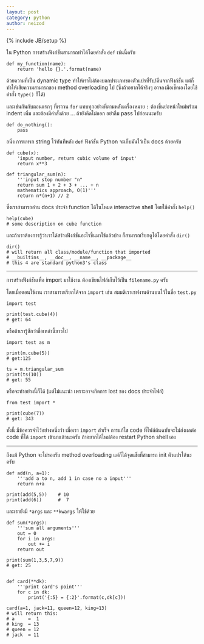 ```yaml
---
layout: post
category: python
author: neizod
---
```

{% include JB/setup %}

ใน Python การสร้างฟังก์ชันสามารถทำได้โดยคำสั่ง `def` เช่นนี้ครับ

    def my_function(name):
        return 'hello {}.'.format(name)

ด้วยความที่เป็น dynamic type ทำให้เราไม่ต้องบอกประเภทของตัวแปรที่รับ/คืนจากฟังก์ชัน แต่ก็ทำให้เสียความสามารถของ method overloading ไป (ซึ่งถ้าอยากได้จริงๆ อาจลงมือเช็คเองโดยใช้คำสั่ง `type()` ก็ได้)

และเช่นกันกับตอนแรกๆ ที่เราวน `for` แทบทุกอย่างที่ตามหลังเครื่องหมาย `:` ต้องขึ้นย่อหน้าใหม่พร้อม indent เพิ่ม และต้องมีคำสั่งด้วย ... ถ้ายังคิดไม่ออก อย่าลืม pass ไปก่อนนะครับ

    def do_nothing():
        pass

อนึ่ง การแทรก string ไว้ทันทีหลัง `def` ฟังก์ชัน Python จะเก็บมันไว้เป็น docs ด้วยครับ

    def cube(x):
        'input number, return cubic volume of input'
        return x**3

    def triangular_sum(n):
        '''input stop number "n"
        return sum 1 + 2 + 3 + ... + n
        mathematics approach, O(1)'''
        return n*(n+1) // 2

ซึ่งเราสามารถอ่าน docs ประจำ function ได้ในโหมด interactive shell โดยใช้คำสั่ง `help()`

    help(cube)
    # some description on cube function

และถ้าเราต้องการรู้ว่าเราได้สร้างฟังก์ชันอะไรขึ้นมาใช้แล้วบ้าง ก็สามารถเรียกดูได้โดยคำสั่ง `dir()`

    dir()
    # will return all class/module/function that imported
    # __builtins__, __doc__, __name__, __package__
    # this 4 are standard python3's class

---

การสร้างฟังก์ชันเพื่อ import มาใช้งาน ต้องเขียนไฟล์เก็บไว้เป็น `filename.py` ครับ

โดยเมื่อตอนใช้งาน เราสามารถเรียกได้จาก `import` เช่น สมมติเราเซฟงานด้านบนไว้ในชื่อ `test.py`

    import test

    print(test.cube(4))
    # get: 64

หรือถ้าเรารู้สึกว่าชื่อเหล่านี้ยาวไป

    import test as m

    print(m.cube(5))
    # get:125

    ts = m.triangular_sum
    print(ts(10))
    # get: 55

หรือจะทำอย่างนี้ก็ได้ (แต่ไม่แนะนำ เพราะอาจเกิดการ lost ของ docs ประจำไฟล์)

    from test import *

    print(cube(7))
    # get: 343

ทั้งนี้ มีข้อควรจำไว้อย่างหนึ่งว่า เมื่อเรา `import` สำเร็จ การแก้ไข code ที่ไฟล์ต้นฉบับจะไม่ส่งผลต่อ code ที่ได้ `import` เข้ามาแล้วนะครับ ถ้าอยากได้ใหม่ต้อง restart Python shell เอง

---

ถึงแม้ Python จะไม่รองรับ method overloading แต่ก็ได้จุดแข็งที่สามารถ init ตัวแปรได้นะครับ

    def add(n, a=1):
        '''add a to n, add 1 in case no a input'''
        return n+a

    print(add(5,5))    # 10
    print(add(6))      #  7

และเรายังมี `*args` และ `**kwargs` ให้ใช้ด้วย

    def sum(*args):
        '''sum all arguments'''
        out = 0
        for i in args:
            out += i
        return out

    print(sum(1,3,5,7,9))
    # get: 25


    def card(**dk):
        '''print card's point'''
        for c in dk:
            print('{:5} = {:2}'.format(c,dk[c]))

    card(a=1, jack=11, queen=12, king=13)
    # will return this:
    # a     =  1
    # king  = 13
    # queen = 12
    # jack  = 11
